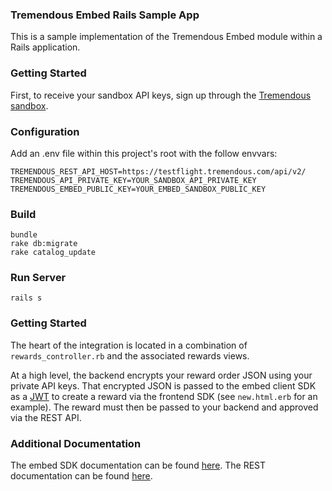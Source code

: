 ### Tremendous Embed Rails Sample App

This is a sample implementation of the Tremendous Embed module within a Rails application.

### Getting Started

First, to receive your sandbox API keys, sign up through the [Tremendous sandbox](https://www.tremendous.com/rewards/).

### Configuration

Add an .env file within this project's root with the follow envvars:

```
TREMENDOUS_REST_API_HOST=https://testflight.tremendous.com/api/v2/
TREMENDOUS_API_PRIVATE_KEY=YOUR_SANDBOX_API_PRIVATE_KEY
TREMENDOUS_EMBED_PUBLIC_KEY=YOUR_EMBED_SANDBOX_PUBLIC_KEY
```

### Build

```
bundle
rake db:migrate
rake catalog_update
```

### Run Server

`rails s`


### Getting Started

The heart of the integration is located in a combination of `rewards_controller.rb` and the associated rewards views.

At a high level, the backend encrypts your reward order JSON using your private API keys.  That encrypted JSON  is passed to the embed client SDK as a [JWT](https://jwt.io/) to create a reward via the frontend SDK (see `new.html.erb` for an example).  The reward must then be passed to your backend and approved via the REST API.

### Additional Documentation

The embed SDK documentation can be found [here](https://github.com/GiftRocket/tremendous-embed). The REST documentation can be found [here](https://www.tremendous.com/docs).

